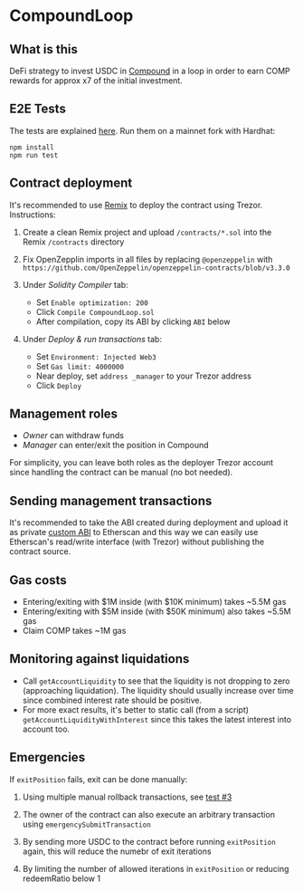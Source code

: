 # CompoundLoop

## What is this

DeFi strategy to invest USDC in [Compound](https://compound.finance/) in a loop in order to earn COMP rewards for approx x7 of the initial investment.

## E2E Tests

The tests are explained [here](https://github.com/defi-org-code/CompoundLoop/issues/4). Run them on a mainnet fork with Hardhat:

```
npm install
npm run test
```

## Contract deployment

It's recommended to use [Remix](https://remix.ethereum.org/) to deploy the contract using Trezor. Instructions:

1. Create a clean Remix project and upload `/contracts/*.sol` into the Remix `/contracts` directory
2. Fix OpenZepplin imports in all files by replacing `@openzeppelin` with `https://github.com/OpenZeppelin/openzeppelin-contracts/blob/v3.3.0`
3. Under *Solidity Compiler* tab:
    * Set `Enable optimization: 200` 
    * Click `Compile CompoundLoop.sol` 
    * After compilation, copy its ABI by clicking `ABI` below
  
4. Under *Deploy & run transactions* tab: 
    * Set `Environment: Injected Web3`
    * Set `Gas limit: 4000000`
    * Near deploy, set `address _manager` to your Trezor address
    * Click `Deploy`

## Management roles

* *Owner* can withdraw funds
* *Manager* can enter/exit the position in Compound

For simplicity, you can leave both roles as the deployer Trezor account since handling the contract can be manual (no bot needed).

## Sending management transactions

It's recommended to take the ABI created during deployment and upload it as private [custom ABI](https://info.etherscan.com/custom-abi/) to Etherscan and this way we can easily use Etherscan's read/write interface (with Trezor) without publishing the contract source.

## Gas costs

* Entering/exiting with $1M inside (with $10K minimum) takes ~5.5M gas
* Entering/exiting with $5M inside (with $50K minimum) also takes ~5.5M gas
* Claim COMP takes ~1M gas

## Monitoring against liquidations

* Call `getAccountLiquidity` to see that the liquidity is not dropping to zero (approaching liquidation). The liquidity should usually increase over time since combined interest rate should be positive.
* For more exact results, it's better to static call (from a script) `getAccountLiquidityWithInterest` since this takes the latest interest into account too.

## Emergencies

If `exitPosition` fails, exit can be done manually:

1. Using multiple manual rollback transactions, see [test #3](https://github.com/defi-org-code/CompoundLoop/issues/4)

2. The owner of the contract can also execute an arbitrary transaction using `emergencySubmitTransaction`

3. By sending more USDC to the contract before running `exitPosition` again, this will reduce the numebr of exit iterations

4. By limiting the number of allowed iterations in `exitPosition` or reducing redeemRatio below 1
